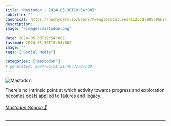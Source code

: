 ```yaml
---
title: "Mastodon - 2024-05-30T19:54:00Z"
subtitle: ""
canonical: https://hachyderm.io/users/mweagle/statuses/112531789579568064
description:
image: "/images/mastodon.png"

date: 2024-05-30T19:54:00Z
lastmod: 2024-05-30T19:54:00Z
image: ""
tags: ["Social Media"]

categories: ["mastodon"]
# generated: 2024-06-21T21:40:31-07:00
---
```

![Mastodon](/images/mastodon.png)

<p>There&#39;s no intrinsic point at which activity towards progress and exploration becomes costs applied to failures and legacy.</p>


###### [Mastodon Source 🐘](https://hachyderm.io/@mweagle/112531789579568064)

___
